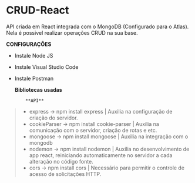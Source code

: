 # CRUD-React
API criada em React integrada com o MongoDB (Configurado para o Atlas).
Nela é possivel realizar operações CRUD na sua base.

  **CONFIGURAÇÕES** 

- Instale Node JS
- Instale Visual Studio Code
- Instale Postman 

   **Bibliotecas usadas**

          **API**
> - express -> npm install express | Auxilia na configuração de criação do servidor. 
> - cookieParser -> npm install cookie-parser | Auxilia na comunicação com o servidor, criação de rotas e etc.
> - mongoose -> npm install mongoose | Auxilia na integração com o mongodb
> - nodemon -> npm install nodemon | Auxilia no desenvolvimento de app react, reiniciando automaticamente no servidor a cada alteração no código fonte.
> - cors -> npm install cors | Necessário para permitir o controle de acesso de solicitações HTTP.
